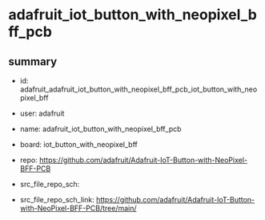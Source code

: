 # adafruit_iot_button_with_neopixel_bff_pcb
 
## summary 
* id: adafruit_adafruit_iot_button_with_neopixel_bff_pcb_iot_button_with_neopixel_bff
* user: adafruit
* name: adafruit_iot_button_with_neopixel_bff_pcb
* board: iot_button_with_neopixel_bff
* repo: https://github.com/adafruit/Adafruit-IoT-Button-with-NeoPixel-BFF-PCB



* src_file_repo_sch: 
* src_file_repo_sch_link: https://github.com/adafruit/Adafruit-IoT-Button-with-NeoPixel-BFF-PCB/tree/main/






